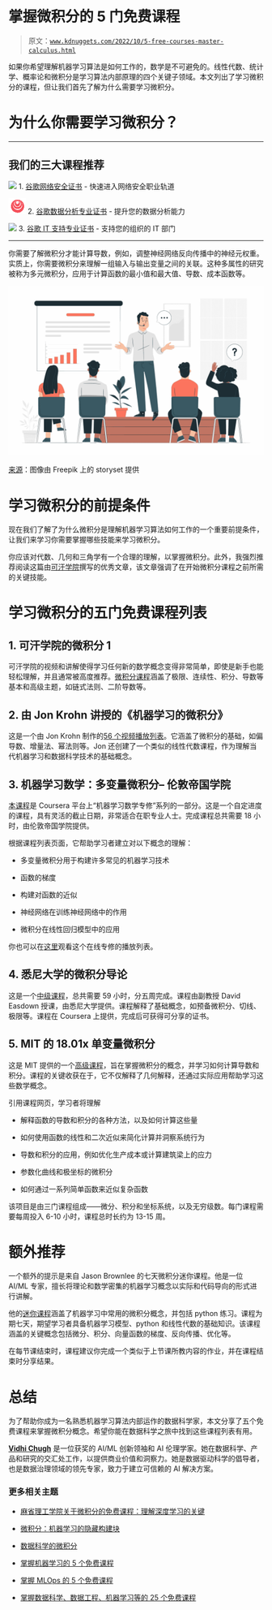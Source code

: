 # 掌握微积分的 5 门免费课程

> 原文：[`www.kdnuggets.com/2022/10/5-free-courses-master-calculus.html`](https://www.kdnuggets.com/2022/10/5-free-courses-master-calculus.html)

如果你希望理解机器学习算法是如何工作的，数学是不可避免的。线性代数、统计学、概率论和微积分是学习算法内部原理的四个关键子领域。本文列出了学习微积分的课程，但让我们首先了解为什么需要学习微积分。

# 为什么你需要学习微积分？

* * *

## 我们的三大课程推荐

![](img/0244c01ba9267c002ef39d4907e0b8fb.png) 1\. [谷歌网络安全证书](https://www.kdnuggets.com/google-cybersecurity) - 快速进入网络安全职业轨道

![](img/e225c49c3c91745821c8c0368bf04711.png) 2\. [谷歌数据分析专业证书](https://www.kdnuggets.com/google-data-analytics) - 提升您的数据分析能力

![](img/0244c01ba9267c002ef39d4907e0b8fb.png) 3\. [谷歌 IT 支持专业证书](https://www.kdnuggets.com/google-itsupport) - 支持您的组织的 IT 部门

* * *

你需要了解微积分才能计算导数，例如，调整神经网络反向传播中的神经元权重。实质上，你需要微积分来理解一组输入与输出变量之间的关联。这种多属性的研究被称为多元微积分，应用于计算函数的最小值和最大值、导数、成本函数等。

![5 免费课程掌握微积分](img/153933964f16435e1be07fc2e1c2f7bc.png)

[来源](https://www.freepik.com/free-vector/seminar-concept-illustration_19245711.htm)：图像由 Freepik 上的 storyset 提供

# 学习微积分的前提条件

现在我们了解了为什么微积分是理解机器学习算法如何工作的一个重要前提条件，让我们来学习你需要掌握哪些技能来学习微积分。

你应该对代数、几何和三角学有一个合理的理解，以掌握微积分。此外，我强烈推荐阅读这篇由[可汗学院](https://www.khanacademy.org/math/ap-calculus-ab/ab-limits-new/ap-ab-about/a/ap-calc-prerequisites)撰写的优秀文章，该文章强调了在开始微积分课程之前所需的关键技能。

# 学习微积分的五门免费课程列表

## 1\. 可汗学院的微积分 1

可汗学院的视频和讲解使得学习任何新的数学概念变得非常简单，即使是新手也能轻松理解，并且通常被高度推荐。[微积分课程](https://www.khanacademy.org/math/calculus-1)涵盖了极限、连续性、积分、导数等基本和高级主题，如链式法则、二阶导数等。

## 2\. 由 Jon Krohn 讲授的《机器学习的微积分》

这是一个由 Jon Krohn 制作的[56 个视频播放列表](https://www.youtube.com/playlist?list=PLRDl2inPrWQVu2OvnTvtkRpJ-wz-URMJx)。它涵盖了微积分的基础，如偏导数、增量法、幂法则等。Jon 还创建了一个类似的线性代数课程，作为理解当代机器学习和数据科学技术的基础概念。

## 3\. 机器学习数学：多变量微积分– 伦敦帝国学院

[本课程](https://www.coursera.org/learn/multivariate-calculus-machine-learning)是 Coursera 平台上“机器学习数学专修”系列的一部分。这是一个自定进度的课程，具有灵活的截止日期，非常适合在职专业人士。完成课程总共需要 18 小时，由伦敦帝国学院提供。

根据课程列表页面，它帮助学习者建立对以下概念的理解：

+   多变量微积分用于构建许多常见的机器学习技术

+   函数的梯度

+   构建对函数的近似

+   神经网络在训练神经网络中的作用

+   微积分在线性回归模型中的应用

你也可以在[这里](https://www.youtube.com/playlist?list=PLiiljHvN6z193BBzS0Ln8NnqQmzimTW23)观看这个在线专修的播放列表。

## 4\. 悉尼大学的微积分导论

这是一个[中级课程](https://www.coursera.org/learn/introduction-to-calculus)，总共需要 59 小时，分五周完成。课程由副教授 David Easdown 授课，由悉尼大学提供。课程解释了基础概念，如预备微积分、切线、极限等。课程在 Coursera 上提供，完成后可获得可分享的证书。

## 5\. MIT 的 18.01x 单变量微积分

这是 MIT 提供的一个[高级课程](https://www.edx.org/xseries/mitx-18.01x-single-variable-calculus)，旨在掌握微积分的概念，并学习如何计算导数和积分。课程的关键收获在于，它不仅解释了几何解释，还通过实际应用帮助学习这些数学概念。

引用课程网页，学习者将理解

+   解释函数的导数和积分的各种方法，以及如何计算这些量

+   如何使用函数的线性和二次近似来简化计算并洞察系统行为

+   导数和积分的应用，例如优化生产成本或计算建筑梁上的应力

+   参数化曲线和极坐标的微积分

+   如何通过一系列简单函数来近似复杂函数

该项目是由三门课程组成——微分、积分和坐标系统，以及无穷级数。每门课程需要每周投入 6-10 小时，课程总时长约为 13-15 周。

# 额外推荐

一个额外的提示是来自 Jason Brownlee 的七天微积分迷你课程。他是一位 AI/ML 专家，擅长将理论和数学密集的机器学习概念以实际和代码导向的形式进行讲解。

他的[迷你课程](https://machinelearningmastery.com/calculus-for-machine-learning-7-day-mini-course/)涵盖了机器学习中常用的微积分概念，并包括 python 练习。课程为期七天，期望学习者具备机器学习模型、python 和线性代数的基础知识。该课程涵盖的关键概念包括微分、积分、向量函数的梯度、反向传播、优化等。

在每节课结束时，课程建议你完成一个类似于上节课所教内容的作业，并在课程结束时分享结果。

# 总结

为了帮助你成为一名熟悉机器学习算法内部运作的数据科学家，本文分享了五个免费课程来掌握微积分概念。希望你能在数据科学之旅中找到这些课程列表有用。

**[Vidhi Chugh](https://vidhi-chugh.medium.com/)** 是一位获奖的 AI/ML 创新领袖和 AI 伦理学家。她在数据科学、产品和研究的交汇处工作，以提供商业价值和洞察力。她是数据驱动科学的倡导者，也是数据治理领域的领先专家，致力于建立可信赖的 AI 解决方案。

### 更多相关主题

+   [麻省理工学院关于微积分的免费课程：理解深度学习的关键](https://www.kdnuggets.com/2020/07/free-mit-courses-calculus-key-deep-learning.html)

+   [微积分：机器学习的隐藏构建块](https://www.kdnuggets.com/2022/02/mlm-hidden-building-block-machine-learning.html)

+   [数据科学的微积分](https://www.kdnuggets.com/2022/07/calculus-data-science.html)

+   [掌握机器学习的 5 个免费课程](https://www.kdnuggets.com/5-free-courses-to-master-machine-learning)

+   [掌握 MLOps 的 5 个免费课程](https://www.kdnuggets.com/5-free-courses-to-master-mlops)

+   [掌握数据科学、数据工程、机器学习等的 25 个免费课程](https://www.kdnuggets.com/25-free-courses-to-master-data-science-data-engineering-machine-learning-mlops-and-generative-ai)

